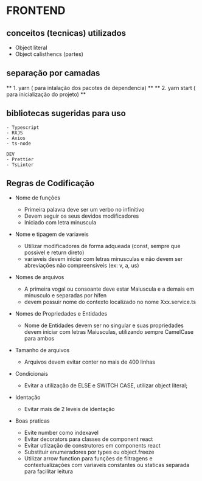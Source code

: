  # FRONTEND

## conceitos (tecnicas) utilizados 

 - Object literal
 - Object calisthencs (partes)

## separação por camadas


 **  1. yarn           ( para intalação dos pacotes de dependencia)  **
 **  2. yarn start     ( para inicialização do projeto)  **

## bibliotecas sugeridas para uso

    - Typescript
    - RXJS
    - Axios
    - ts-node

    DEV
    - Prettier
    - TsLinter

## Regras de Codificação

 - Nome de funções
    - Primeira palavra deve ser um verbo no infinitivo
    - Devem seguir os seus devidos modificadores
    - Iniciado com letra minuscula

 - Nome e tipagem de variaveis
    - Utilizar modificadores de forma adqueada (const, sempre que possivel e return direto)
    - variaveis devem iniciar com letras minusculas e não devem ser abreviações não compreensiveis (ex: v, a, us)

 - Nomes de arquivos
    - A primeira vogal ou consoante deve estar Maiuscula e a demais em minusculo e separadas por hífen
    - devem possuir nome do contexto localizado no nome Xxx.service.ts

 - Nomes de Propriedades e Entidades
    - Nome de Entidades devem ser no singular e suas propriedades devem iniciar com letras Maiusculas, utilizando sempre CamelCase para ambos

  - Tamanho de arquivos
    - Arquivos devem evitar conter no mais de 400 linhas

  - Condicionais
    - Evitar a utilização de ELSE e SWITCH CASE, utilizar object literal;

  - Identação
    - Evitar mais de 2 leveis de identação

  - Boas praticas
    - Evite number como indexavel
    - Evitar decorators para classes de component react
    - Evitar utlização de construtores em components react
    - Substituir enumeradores por types ou object.freeze
    - Utilizar arrow function para funções de filtragens e contextualizações com variaveis constantes ou staticas separada para facilitar leitura
